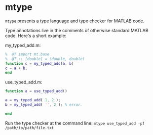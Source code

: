 # mtype

`mtype` presents a type language and type checker for MATLAB code.

Type annotations live in the comments of otherwise standard MATLAB code. Here's a short example:

my_typed_add.m:
```MATLAB
%  @T import mt.base
%  @T :: [double] = (double, double)
function c = my_typed_add(a, b)
c = a + b;
end
```

use_typed_add.m:
```MATLAB
function a = use_typed_add()

a = my_typed_add( 1, 2 );
b = my_typed_add( '', 2 ); % error. 

end
```

Run the type checker at the command line:
`mtype use_typed_add -pf /path/to/path/file.txt`

